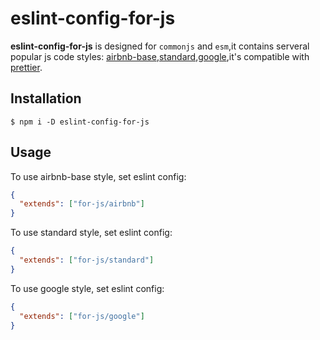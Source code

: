 # eslint-config-for-js

**eslint-config-for-js** is designed for `commonjs` and `esm`,it contains serveral popular js code styles: [airbnb-base](https://www.npmjs.com/package/eslint-config-airbnb-base),[standard](https://www.npmjs.com/package/eslint-config-standard),[google](https://www.npmjs.com/package/eslint-config-google),it's compatible with [prettier](https://www.npmjs.com/package/eslint-config-prettier).

## Installation

```shell
$ npm i -D eslint-config-for-js
```

## Usage


To use airbnb-base style, set eslint config:

```json
{
  "extends": ["for-js/airbnb"]
}
```

To use standard style, set eslint config:

```json
{
  "extends": ["for-js/standard"]
}
```

To use google style, set eslint config:

```json
{
  "extends": ["for-js/google"]
}
```


